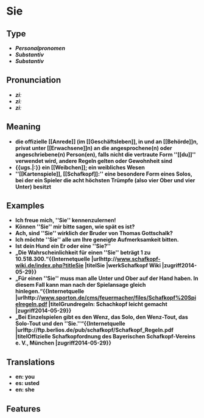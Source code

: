 # Sie 
## Type 
- _**Personalpronomen**_ 
- _**Substantiv**_ 
- _**Substantiv**_ 
## Pronunciation 
- _**ziː**_ 
- _**ziː**_ 
- _**ziː**_ 
## Meaning 
- **die offizielle [[Anrede]] (im [[Geschäftsleben]], in und an [[Behörde]]n, privat unter [[Erwachsene]]n) an die angesprochene(n) oder angeschriebene(n) Person(en), falls nicht die vertraute Form ''[[du]]'' verwendet wird, andere Regeln gelten oder Gewohnheit sind** 
- **{{ugs.|:}} ein [[Weibchen]]; ein weibliches Wesen** 
- **''[[Kartenspiele]], [[Schafkopf]]:'' eine besondere Form eines Solos, bei der ein Spieler die acht höchsten Trümpfe (also vier Ober und vier Unter) besitzt** 
## Examples 
- **Ich freue mich, ''Sie'' kennenzulernen!** 
- **Können ''Sie'' mir bitte sagen, wie spät es ist?** 
- **Ach, sind ''Sie'' wirklich der Bruder von Thomas Gottschalk?** 
- **Ich möchte ''Sie'' alle um Ihre geneigte Aufmerksamkeit bitten.** 
- **Ist dein Hund ein Er oder eine ''Sie?''** 
- **„Die Wahrscheinlichkeit für einen ''Sie'' beträgt 1 zu 10.518.300.“<ref>{{Internetquelle |urlhttp://www.schafkopf-wiki.de/index.php?titleSie |titelSie |werkSchafkopf Wiki |zugriff2014-05-29}}</ref>** 
- **„Für einen ''Sie'' muss man alle Unter und Ober auf der Hand haben. In diesem Fall kann man nach der Spielansage gleich hinlegen.“<ref>{{Internetquelle |urlhttp://www.sporton.de/cms/feuermacher/files/Schafkopf%20Spielregeln.pdf |titelGrundregeln: Schachkopf leicht gemacht |zugriff2014-05-29}}</ref>** 
- **„Bei Einzelspielen gibt es den Wenz, das Solo, den Wenz-Tout, das Solo-Tout und den ''Sie.''“<ref>{{Internetquelle |urlftp://ftp.berlios.de/pub/schafkopf/Schafkopf_Regeln.pdf |titelOffizielle Schafkopfordnung des Bayerischen Schafkopf-Vereins e. V., München |zugriff2014-05-29}}</ref>** 
## Translations 
- **en: you** 
- **es: usted** 
- **en: she** 
## Features 
